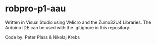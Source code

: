 # robpro-p1-aau
Written in Visual Studio using VMicro and the Zumo32U4 Libraries.
The Arduino IDE can be used with the .gitignore in this repository.

Code by: Peter Plass & Nikolaj Krebs

